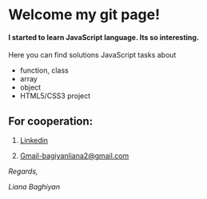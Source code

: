 # Welcome my git page!

#### I started to learn JavaScript language. Its so interesting.

Here you can find solutions JavaScript tasks about

* function, class
* array
* object
* HTML5/CSS3 project

## For cooperation:
1. [Linkedin](https://github.com/lianbagiyan)

1. [Gmail-bagiyanliana2@gmail.com](bagiyanliana2@gmail.com)


 _Regards,_
 
_Liana Baghiyan_
